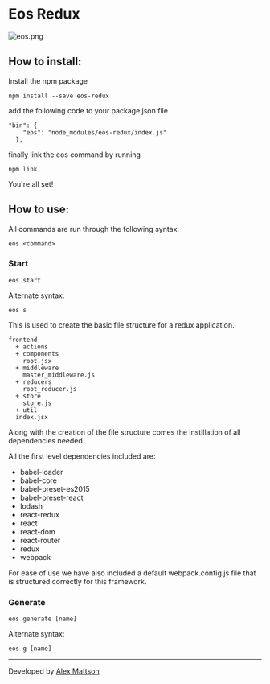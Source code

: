# Eos Redux

![eos.png](https://s10.postimg.org/7hfcpvwpl/eos.png)


## How to install:

Install the npm package

```
npm install --save eos-redux
```
add the following code to your package.json file
```
"bin": {
    "eos": "node_modules/eos-redux/index.js"
  },
```
finally link the eos command by running
```
npm link
```
You're all set!

## How to use:

All commands are run through the following syntax:
```
eos <command>
```

### Start

```
eos start
```
Alternate syntax:
```
eos s
```

This is used to create the basic file structure for a redux application.

```
frontend
  + actions
  + components
    root.jsx
  + middleware
  	master_middleware.js
  + reducers
  	root_reducer.js
  + store
  	store.js
  + util
  index.jsx
```
Along with the creation of the file structure comes the instillation of all dependencies needed.

All the first level dependencies included are:

* babel-loader
* babel-core
* babel-preset-es2015
* babel-preset-react
* lodash
* react-redux
* react
* react-dom
* react-router
* redux
* webpack

For ease of use we have also included a default webpack.config.js file that is structured correctly for this framework.  

### Generate

```
eos generate [name]
```
Alternate syntax:
```
eos g [name]
```


---
Developed by [Alex Mattson](http://www.alexmattson.com)
